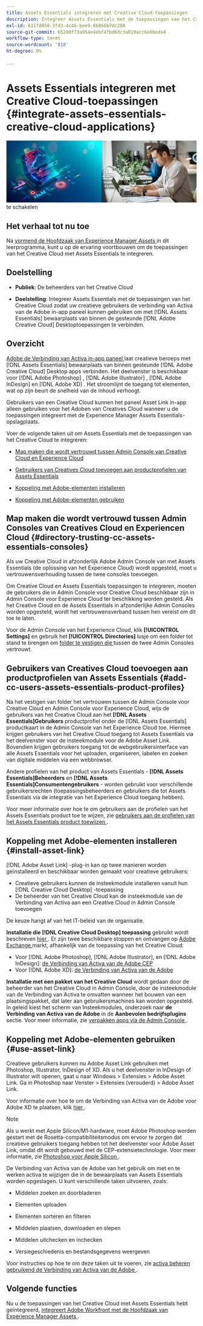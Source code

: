 ```yaml
---
title: Assets Essentials integreren met Creative Cloud-toepassingen
description: Integreer Assets Essentials met de toepassingen van het Creative Cloud zodat u de verbinding van Activa van de Adobe in-app paneel kunt gebruiken om met  [!DNL Assets Essentials]  bewaarplaats van binnen de gesteunde  [!DNL Adobe Creative Cloud]  Desktoptoepassingen te verbinden.
exl-id: 611fd958-3fd3-4c46-bee9-8b866b7dc208
source-git-commit: 65200f73a954e4ebf4fbd6dc3a819acc6e0beda4
workflow-type: tm+mt
source-wordcount: '810'
ht-degree: 0%

---
```


# Assets Essentials integreren met Creative Cloud-toepassingen {#integrate-assets-essentials-creative-cloud-applications}

![ Voorkeur om donker en licht thema ](assets/cce-creative-cloud.png) te schakelen

## Het verhaal tot nu toe

Na [ vormend de Hoofdzaak van Experience Manager Assets ](adminster-aem-assets-essentials.md) in dit leerprogramma, kunt u op de ervaring voortbouwen om de toepassingen van het Creative Cloud met Assets Essentials te integreren.

## Doelstelling

* **Publiek**: De beheerders van het Creative Cloud

* **Doelstelling**: Integreer Assets Essentials met de toepassingen van het Creative Cloud zodat uw creatieve gebruikers de verbinding van Activa van de Adobe in-app paneel kunnen gebruiken om met [!DNL Assets Essentials] bewaarplaats van binnen de gesteunde [!DNL Adobe Creative Cloud] Desktoptoepassingen te verbinden.

## Overzicht

[ Adobe de Verbinding van Activa in-app paneel ](https://www.adobe.com/creativecloud/business/enterprise/adobe-asset-link.html) laat creatieve beroeps met [!DNL Assets Essentials] bewaarplaats van binnen gesteunde [!DNL Adobe Creative Cloud] Desktop apps verbinden. Het deelvenster is beschikbaar voor [!DNL Adobe Photoshop] , [!DNL Adobe Illustrator] , [!DNL Adobe InDesign] en [!DNL Adobe XD] . Het stroomlijnt de toegang tot elementen, wat op zijn beurt de snelheid van de inhoud verhoogt.

Gebruikers van een Creative Cloud kunnen het paneel Asset Link in-app alleen gebruiken voor het Adoben van Creatives Cloud wanneer u de toepassingen integreert met de Experience Manager Assets Essentials-opslagplaats.

Voer de volgende taken uit om Assets Essentials met de toepassingen van het Creative Cloud te integreren:

* [Map maken die wordt vertrouwd tussen Admin Console van Creative Cloud en Experience Cloud](#directory-trusting-cc-assets-essentials-consoles)

* [Gebruikers van Creatives Cloud toevoegen aan productprofielen van Assets Essentials](#add-cc-users-assets-essentials-product-profiles)

* [Koppeling met Adobe-elementen installeren](#install-asset-link)

* [Koppeling met Adobe-elementen gebruiken](#use-asset-link)

## Map maken die wordt vertrouwd tussen Admin Consoles van Creatives Cloud en Experiencen Cloud {#directory-trusting-cc-assets-essentials-consoles}

Als uw Creative Cloud in afzonderlijk Adobe Admin Console van met Assets Essentials (de oplossing van het Experience Cloud) wordt opgesteld, moet u vertrouwensverhouding tussen de twee consoles toevoegen.

Om Creative Cloud en Assets Essentials toepassingen te integreren, moeten de gebruikers die in Admin Console voor Creative Cloud beschikbaar zijn in Admin Console voor Experience Cloud ter beschikking worden gesteld. Als het Creative Cloud en de Assets Essentials in afzonderlijke Admin Consoles worden opgesteld, wordt het vertrouwensverband tussen hen vereist om dit toe te laten.

Voor de Admin Console van het Experience Cloud, klik **[!UICONTROL Settings]** en gebruik het **[!UICONTROL Directories]** lusje om een folder tot stand te brengen om [ folder te vestigen die ](https://helpx.adobe.com/nl/enterprise/using/set-up-identity.html#directory-trusting) tussen de twee Admin Consoles vertrouwt.

## Gebruikers van Creatives Cloud toevoegen aan productprofielen van Assets Essentials {#add-cc-users-assets-essentials-product-profiles}

Na het vestigen van folder het vertrouwen tussen de Admin Console voor Creative Cloud en Admin Console voor Experience Cloud, wijs de gebruikers van het Creative Cloud aan het **[!DNL Assets Essentials]Gebruikers** productprofiel onder de [!DNL Assets Essentials] productkaart in de Admin Console van het Experience Cloud toe. Hiermee krijgen gebruikers van het Creative Cloud toegang tot Assets Essentials via het deelvenster voor de insteekmodule voor de Adobe Asset Link. Bovendien krijgen gebruikers toegang tot de webgebruikersinterface van alle Assets Essentials voor het uploaden, organiseren, labelen en zoeken van digitale middelen via een webbrowser.

Andere profielen van het product van Assets Essentials - **[!DNL Assets Essentials]Beheerders** en **[!DNL Assets Essentials]Consumentengebruikers** - worden gebruikt voor verschillende gebruikersrechten (toepassingsbeheerders en gebruikers die tot Assets Essentials via de integratie van het Experience Cloud toegang hebben).

Voor meer informatie over hoe te om gebruikers aan de profielen van het Assets Essentials product toe te wijzen, zie [ gebruikers aan de profielen van het Assets Essentials product toewijzen ](adminster-aem-assets-essentials.md#add-users-to-product-profiles).

## Koppeling met Adobe-elementen installeren {#install-asset-link}

[!DNL Adobe Asset Link] -plug-in kan op twee manieren worden geïnstalleerd en beschikbaar worden gemaakt voor creatieve gebruikers:

* Creatieve gebruikers kunnen de insteekmodule installeren vanuit hun [!DNL Creative Cloud Desktop] -toepassing
* De beheerder van het Creative Cloud kan de insteekmodule van de Verbinding van Activa aan een Creative Cloud in Admin Console toevoegen

De keuze hangt af van het IT-beleid van de organisatie.

**Installatie die [!DNL Creative Cloud Desktop] toepassing** gebruikt wordt beschreven [ hier ](https://helpx.adobe.com/nl/creative-cloud/kb/installingextensionsandaddons.html). Er zijn twee beschikbare stoppen en ontvangen op [ Adobe Exchange ](https://exchange.adobe.com/) markt, afhankelijk van de toepassing van het Creative Cloud:

* Voor [!DNL Adobe Photoshop], [!DNL Adobe Illustrator], en [!DNL Adobe InDesign]: [ de Verbinding van Activa van de Adobe CEP ](https://exchange.adobe.com/creativecloud.details.106875.adobe-asset-link-cep.html)
* Voor [!DNL Adobe XD]: [ de Verbinding van Activa van de Adobe ](https://exchange.adobe.com/creativecloud/plugindetails.html/app/cc/61d229b9)

**Installatie met een pakket van het Creative Cloud** wordt gedaan door de beheerder van het Creative Cloud in Admin Console, door de insteekmodule van de Verbinding van Activa te omvatten wanneer het bouwen van een plaatsingspakket, dat later aan gebruikersmachines kan worden opgesteld. In geleid kiest het scherm van Insteekmodules, onderzoek naar **de Verbinding van Activa van de Adobe** in de **Aanbevolen bedrijfsplugins** sectie. Voor meer informatie, zie [ verpakken apps via de Admin Console ](https://helpx.adobe.com/nl/enterprise/using/package-apps-admin-console.html).

## Koppeling met Adobe-elementen gebruiken {#use-asset-link}

Creatieve gebruikers kunnen nu Adobe Asset Link gebruiken met Photoshop, Illustrator, InDesign of XD. Als u het deelvenster in InDesign of Illustrator wilt openen, gaat u naar Windows > Extensies > Adobe Asset Link. Ga in Photoshop naar Venster > Extensies (verouderd) > Adobe Asset Link.

Voor informatie over hoe te om de Verbinding van Activa van de Adobe voor Adobe XD te plaatsen, klik [ hier ](https://helpx.adobe.com/nl/enterprise/using/adobe-asset-link-for-xd.html).

>[!NOTE]
>
>Als u werkt met Apple Silicon/M1-hardware, moet Adobe Photoshop worden gestart met de Rosetta-compatibiliteitsmodus om ervoor te zorgen dat creatieve gebruikers toegang hebben tot het deelvenster voor Adobe Asset Link, omdat dit wordt gebouwd met de CEP-extensietechnologie. Voor meer informatie, zie [ Photoshop voor Apple Silicon ](https://helpx.adobe.com/nl/photoshop/kb/photoshop-for-apple-silicon.html).


De Verbinding van Activa van de Adobe van het gebruik om met en te werken activa te wijzigen die in de bewaarplaats van Assets Essentials worden opgeslagen. U kunt verschillende taken uitvoeren, zoals:

* Middelen zoeken en doorbladeren

* Elementen uploaden

* Elementen sorteren en filteren

* Middelen plaatsen, downloaden en slepen

* Middelen uitchecken en inchecken

* Versiegeschiedenis en bestandsgegevens weergeven

Voor instructies op hoe te om deze taken uit te voeren, zie [ activa beheren gebruikend de Verbinding van Activa van de Adobe ](https://helpx.adobe.com/in/enterprise/using/manage-assets-using-adobe-asset-link.html).

## Volgende functies

Nu u de toepassingen van het Creative Cloud met Assets Essentials hebt geïntegreerd, [ integreert Adobe Workfront met de Hoofdzaak van Experience Manager Assets ](integrate-assets-essentials-workfront.md).
